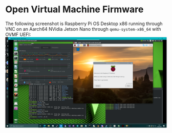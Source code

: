 # Open Virtual Machine Firmware

The following screenshot is Raspberry Pi OS Desktop x86 running through VNC on
an Aarch64 NVidia Jetson Nano through `qemu-system-x86_64` with OVMF UEFI:
![screenshot](https://github.com/TheMindVirus/pftf-rpi4/blob/ovmf/screenshot.png)
